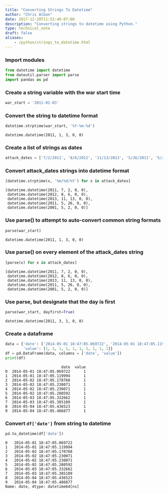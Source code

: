 ```yaml
---
title: "Converting Strings To Datetime"
author: "Chris Albon"
date: 2017-12-20T11:53:49-07:00
description: "Converting strings to datetime using Python."
type: technical_note
draft: false
aliases:
    - /python/strings_to_datetime.html
---
```

### Import modules


```python
from datetime import datetime
from dateutil.parser import parse
import pandas as pd
```

### Create a string variable with the war start time


```python
war_start = '2011-01-03'
```

### Convert the string to datetime format


```python
datetime.strptime(war_start, '%Y-%m-%d')
```




    datetime.datetime(2011, 1, 3, 0, 0)



### Create a list of strings as dates


```python
attack_dates = ['7/2/2011', '8/6/2012', '11/13/2013', '5/26/2011', '5/2/2001']
```

### Convert attack_dates strings into datetime format


```python
[datetime.strptime(x, '%m/%d/%Y') for x in attack_dates]
```




    [datetime.datetime(2011, 7, 2, 0, 0),
     datetime.datetime(2012, 8, 6, 0, 0),
     datetime.datetime(2013, 11, 13, 0, 0),
     datetime.datetime(2011, 5, 26, 0, 0),
     datetime.datetime(2001, 5, 2, 0, 0)]



### Use parse() to attempt to auto-convert common string formats


```python
parse(war_start)
```




    datetime.datetime(2011, 1, 3, 0, 0)



### Use parse() on every element of the attack_dates string


```python
[parse(x) for x in attack_dates]
```




    [datetime.datetime(2011, 7, 2, 0, 0),
     datetime.datetime(2012, 8, 6, 0, 0),
     datetime.datetime(2013, 11, 13, 0, 0),
     datetime.datetime(2011, 5, 26, 0, 0),
     datetime.datetime(2001, 5, 2, 0, 0)]



### Use parse, but designate that the day is first


```python
parse(war_start, dayfirst=True)
```




    datetime.datetime(2011, 3, 1, 0, 0)



### Create a dataframe


```python
data = {'date': ['2014-05-01 18:47:05.069722', '2014-05-01 18:47:05.119994', '2014-05-02 18:47:05.178768', '2014-05-02 18:47:05.230071', '2014-05-02 18:47:05.230071', '2014-05-02 18:47:05.280592', '2014-05-03 18:47:05.332662', '2014-05-03 18:47:05.385109', '2014-05-04 18:47:05.436523', '2014-05-04 18:47:05.486877'], 
        'value': [1, 1, 1, 1, 1, 1, 1, 1, 1, 1]}
df = pd.DataFrame(data, columns = ['date', 'value'])
print(df)
```

                             date  value
    0  2014-05-01 18:47:05.069722      1
    1  2014-05-01 18:47:05.119994      1
    2  2014-05-02 18:47:05.178768      1
    3  2014-05-02 18:47:05.230071      1
    4  2014-05-02 18:47:05.230071      1
    5  2014-05-02 18:47:05.280592      1
    6  2014-05-03 18:47:05.332662      1
    7  2014-05-03 18:47:05.385109      1
    8  2014-05-04 18:47:05.436523      1
    9  2014-05-04 18:47:05.486877      1
    

### Convert `df['date']` from string to datetime


```python
pd.to_datetime(df['date'])
```




    0   2014-05-01 18:47:05.069722
    1   2014-05-01 18:47:05.119994
    2   2014-05-02 18:47:05.178768
    3   2014-05-02 18:47:05.230071
    4   2014-05-02 18:47:05.230071
    5   2014-05-02 18:47:05.280592
    6   2014-05-03 18:47:05.332662
    7   2014-05-03 18:47:05.385109
    8   2014-05-04 18:47:05.436523
    9   2014-05-04 18:47:05.486877
    Name: date, dtype: datetime64[ns]


